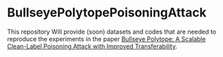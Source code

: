 # BullseyePolytopePoisoningAttack
This repository Will provide (soon) datasets and codes that are needed to reproduce the experiments in the paper [Bullseye Polytope: A Scalable Clean-Label Poisoning Attack with Improved Transferability](https://arxiv.org/abs/2005.00191).
